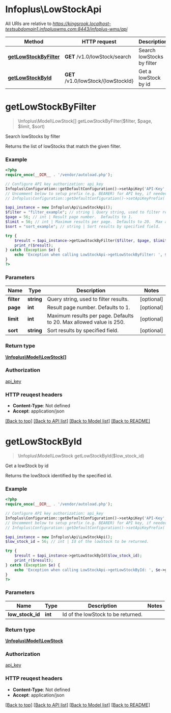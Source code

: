 # Infoplus\LowStockApi

All URIs are relative to *https://kingsrook.localhost-testsubdomain1.infopluswms.com:8443/infoplus-wms/api*

Method | HTTP request | Description
------------- | ------------- | -------------
[**getLowStockByFilter**](LowStockApi.md#getLowStockByFilter) | **GET** /v1.0/lowStock/search | Search lowStocks by filter
[**getLowStockById**](LowStockApi.md#getLowStockById) | **GET** /v1.0/lowStock/{lowStockId} | Get a lowStock by id


# **getLowStockByFilter**
> \Infoplus\Model\LowStock[] getLowStockByFilter($filter, $page, $limit, $sort)

Search lowStocks by filter

Returns the list of lowStocks that match the given filter.

### Example 
```php
<?php
require_once(__DIR__ . '/vendor/autoload.php');

// Configure API key authorization: api_key
Infoplus\Configuration::getDefaultConfiguration()->setApiKey('API-Key', 'YOUR_API_KEY');
// Uncomment below to setup prefix (e.g. BEARER) for API key, if needed
// Infoplus\Configuration::getDefaultConfiguration()->setApiKeyPrefix('API-Key', 'BEARER');

$api_instance = new Infoplus\Api\LowStockApi();
$filter = "filter_example"; // string | Query string, used to filter results.
$page = 56; // int | Result page number.  Defaults to 1.
$limit = 56; // int | Maximum results per page.  Defaults to 20.  Max allowed value is 250.
$sort = "sort_example"; // string | Sort results by specified field.

try { 
    $result = $api_instance->getLowStockByFilter($filter, $page, $limit, $sort);
    print_r($result);
} catch (Exception $e) {
    echo 'Exception when calling LowStockApi->getLowStockByFilter: ', $e->getMessage(), "\n";
}
?>
```

### Parameters

Name | Type | Description  | Notes
------------- | ------------- | ------------- | -------------
 **filter** | **string**| Query string, used to filter results. | [optional] 
 **page** | **int**| Result page number.  Defaults to 1. | [optional] 
 **limit** | **int**| Maximum results per page.  Defaults to 20.  Max allowed value is 250. | [optional] 
 **sort** | **string**| Sort results by specified field. | [optional] 

### Return type

[**\Infoplus\Model\LowStock[]**](LowStock.md)

### Authorization

[api_key](../README.md#api_key)

### HTTP reuqest headers

 - **Content-Type**: Not defined
 - **Accept**: application/json

[[Back to top]](#) [[Back to API list]](../README.md#documentation-for-api-endpoints) [[Back to Model list]](../README.md#documentation-for-models) [[Back to README]](../README.md)

# **getLowStockById**
> \Infoplus\Model\LowStock getLowStockById($low_stock_id)

Get a lowStock by id

Returns the lowStock identified by the specified id.

### Example 
```php
<?php
require_once(__DIR__ . '/vendor/autoload.php');

// Configure API key authorization: api_key
Infoplus\Configuration::getDefaultConfiguration()->setApiKey('API-Key', 'YOUR_API_KEY');
// Uncomment below to setup prefix (e.g. BEARER) for API key, if needed
// Infoplus\Configuration::getDefaultConfiguration()->setApiKeyPrefix('API-Key', 'BEARER');

$api_instance = new Infoplus\Api\LowStockApi();
$low_stock_id = 56; // int | Id of the lowStock to be returned.

try { 
    $result = $api_instance->getLowStockById($low_stock_id);
    print_r($result);
} catch (Exception $e) {
    echo 'Exception when calling LowStockApi->getLowStockById: ', $e->getMessage(), "\n";
}
?>
```

### Parameters

Name | Type | Description  | Notes
------------- | ------------- | ------------- | -------------
 **low_stock_id** | **int**| Id of the lowStock to be returned. | 

### Return type

[**\Infoplus\Model\LowStock**](LowStock.md)

### Authorization

[api_key](../README.md#api_key)

### HTTP reuqest headers

 - **Content-Type**: Not defined
 - **Accept**: application/json

[[Back to top]](#) [[Back to API list]](../README.md#documentation-for-api-endpoints) [[Back to Model list]](../README.md#documentation-for-models) [[Back to README]](../README.md)

